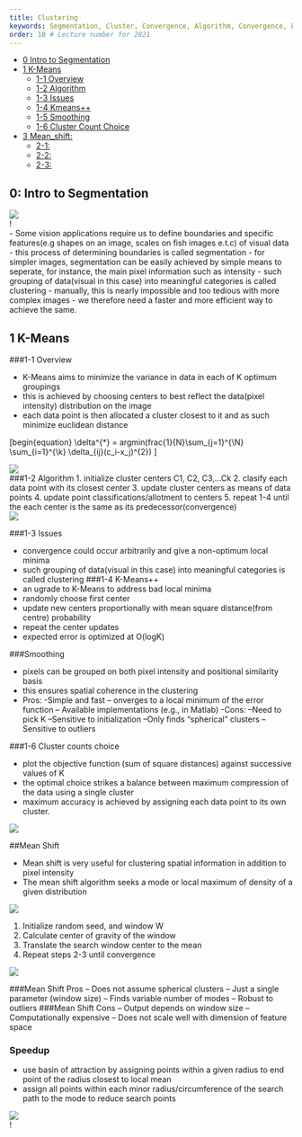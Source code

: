 ```yaml
---
title: Clustering
keywords: Segmentation, Cluster, Convergence, Algorithm, Convergence, Feature_Space, Smoothing, Evaluation
order: 10 # Lecture number for 2021
---
```





- [0 Intro to Segmentation](#0-Intro-to-Segmentation )
- [1 K-Means](#1-K-Means)
	- [1-1 Overview](#1-1-overview)
	- [1-2 Algorithm](#1-2-algorithm)
	- [1-3 Issues](#1-3-issues)
	- [1-4 Kmeans++](#1-4-Kmeans++)
	- [1-5 Smoothing](#1-5-cluster-count-choice)
	- [1-6 Cluster Count Choice](#1-6-cluster-count-choice)
- [3 Mean_shift:](#3-Mean_shift)
	- [2-1:](#3-1 )
	- [2-2:](#3-2)
	- [2-3:](#3-3)


## 0: Intro to Segmentation
<div class="fig figcenter fighighlight">
  <img src="{{ site.baseurl }}/assets/images/seg.png">
  <div class="segmentation">!</div>
</div>
- Some vision applications require us to define boundaries and specific features(e.g shapes on an image, scales on fish images e.t.c) of visual data
- this process of determining boundaries is called segmentation
- for simpler images, segmentation can be easily achieved by simple means to seperate, for instance, the main pixel information such as intensity
- such grouping of data(visual in this case) into meaningful categories is called clustering
- manually, this is nearly impossible and too tedious  with more complex images
- we therefore need a faster and more efficient way to achieve the same.

## 1 K-Means
###1-1 Overview
- K-Means aims to minimize the variance in data in each of K optimum groupings
- this is achieved by choosing centers to best reflect the data(pixel intensity) distribution on the image
- each data point is then allocated a cluster closest to it and as such minimize euclidean distance

\[begin{equation} \delta^{*} = argmin(frac{1}{N}\sum_{j=1}^{\N} \sum_{i=1}^{\k} \delta_{ij}(c_i-x_j)^{2}) \]
<div class="fig figcenter fighighlight">
  <img src="{{ site.baseurl }}/assets/images/clustering_eq.png">
  <div class="k means objective function"></div>
</div>
###1-2 Algorithm
1. initialize cluster centers C1, C2, C3,...Ck
2. clasify each data point with its closest center
3. update cluster centers as means of data points
4. update point classifications/allotment to centers
5. repeat 1-4 until the each center is the same as its predecessor(convergence)

<div class="fig figcenter fighighlight">
  <img src="{{ site.baseurl }}/assets/images/method-k-means-steps-example.png">
  <div class="k means algorithm"></div>
</div>

###1-3 Issues
- convergence could occur arbitrarily and give a non-optimum local minima
- such grouping of data(visual in this case) into meaningful categories is called clustering
###1-4 K-Means++
- an ugrade to K-Means to address bad local minima
- randomly choose first center
- update new centers proportionally with mean square distance(from centre) probability 
- repeat the center updates
- expected error is optimized at O(logK) 

###Smoothing
- pixels can be grouped on both pixel intensity and positional similarity basis 
- this ensures spatial coherence in the clustering
- Pros:
	-Simple and fast
	– onverges to a local minimum of the error function
	– Available implementations (e.g., in Matlab)
-Cons:
	–Need to pick K
	–Sensitive to initialization
	–Only finds “spherical” clusters
	–Sensitive to outliers
	
###1-6 Cluster counts choice  
- plot the objective function (sum of square distances) against successive values of K
- the optimal choice strikes a balance between maximum compression of the data using a single cluster
-  maximum accuracy is achieved by assigning each data point to its own cluster.

<div class="fig figcenter fighighlight">
  <img src="{{ site.baseurl }}/assets/images/choosing k.png">
  <div class="Choice of K"></div>
</div>

##Mean Shift
- Mean shift is very useful for clustering spatial information in addition to pixel intensity  
- The mean shift algorithm seeks a mode or local maximum of density of a given distribution

<div class="fig figcenter fighighlight">
  <img src="{{ site.baseurl }}/assets/images/meanshifT.png">
  <div class="Mean shift idea"></div>
</div>

1. Initialize random seed, and window W
2. Calculate center of gravity of the window
3. Translate the search window center to the mean
4. Repeat steps 2-3 until convergence 


<div class="fig figcenter fighighlight">
  <img src="{{ site.baseurl }}/assets/images/meanshift.png">
  <div class="k means algorithm"></div>
</div>

###Mean Shift Pros
	– Does not assume spherical clusters
	– Just a single parameter (window size)
	– Finds variable number of modes
	– Robust to outliers
###Mean Shift Cons
	– Output depends on window size
	– Computationally expensive
	– Does not scale well with dimension of feature space

### Speedup
- use basin of attraction by assigning points within a given radius to end point of the radius closest to local mean
- assign all points within each minor radius/circumference of the search path to the mode to reduce search points

<div class="fig figcenter fighighlight">
  <img src="{{ site.baseurl }}/assets/images/basin.jpeg">
  <div class="basin of attraction">!</div>
</div>





